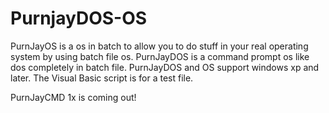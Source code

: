 # PurnjayDOS-OS

PurnJayOS is a os in batch to allow you to do stuff in your real operating system by using batch file os.
PurnJayDOS is a command prompt os like dos completely in batch file.
PurnJayDOS and OS support windows xp and later.
The Visual Basic script is for a test file.

PurnJayCMD 1x is coming out!
